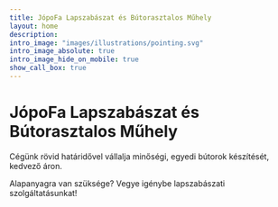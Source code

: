 ```yaml
---
title: JópoFa Lapszabászat és Bútorasztalos Műhely
layout: home
description:
intro_image: "images/illustrations/pointing.svg"
intro_image_absolute: true
intro_image_hide_on_mobile: true
show_call_box: true
---
```


# JópoFa Lapszabászat és Bútorasztalos Műhely

Cégünk rövid határidővel vállalja minőségi, egyedi bútorok készítését, kedvező áron.

Alapanyagra van szüksége? Vegye igénybe lapszabászati szolgáltatásunkat!
